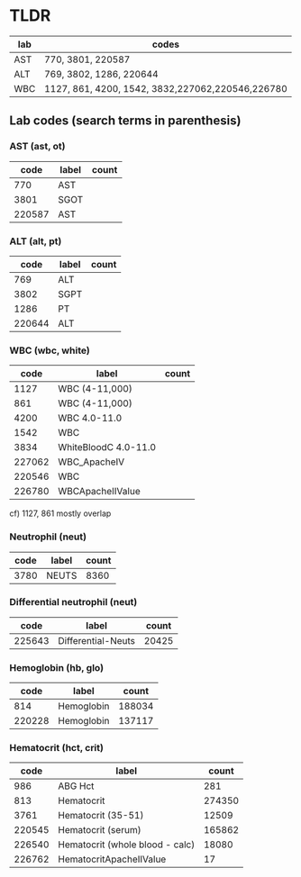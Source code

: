 # TLDR

|lab|codes|
|---|---|
|AST|770, 3801, 220587|
|ALT|769, 3802, 1286, 220644|
|WBC|1127, 861, 4200, 1542, 3832,227062,220546,226780|

## Lab codes (search terms in parenthesis)
### AST (ast, ot)
|code|label|count|
|---|---|---|
|770|AST||
|3801|SGOT||
|220587|AST||

### ALT (alt, pt)
|code|label|count|
|---|---|---|
|769|ALT||
|3802|SGPT||
|1286|PT||
|220644|ALT||

### WBC (wbc, white)
|code|label|count|
|---|---|---|
|1127|WBC   (4-11,000)||
|861|WBC (4-11,000)||
|4200|WBC 4.0-11.0||
|1542|WBC||
|3834|WhiteBloodC 4.0-11.0||
|227062|WBC_ApacheIV||
|220546|WBC||
|226780|WBCApacheIIValue||

cf) 1127, 861 mostly overlap


### Neutrophil (neut)
|code|label|count|
|---|---|---|
|3780|NEUTS|8360|

### Differential neutrophil (neut)
|code|label|count|
|---|---|---|
|225643|Differential-Neuts|20425|

### Hemoglobin (hb, glo)
|code|label|count|
|---|---|---|
|814|Hemoglobin|188034|
|220228|Hemoglobin|137117|

### Hematocrit (hct, crit)
|code|label|count|
|---|---|---|
|986|ABG Hct|281|
|813|Hematocrit|274350|
|3761|Hematocrit (35-51)|12509|
|220545|Hematocrit (serum)|165862|
|226540|Hematocrit (whole blood - calc)|18080|
|226762|HematocritApacheIIValue|17|
